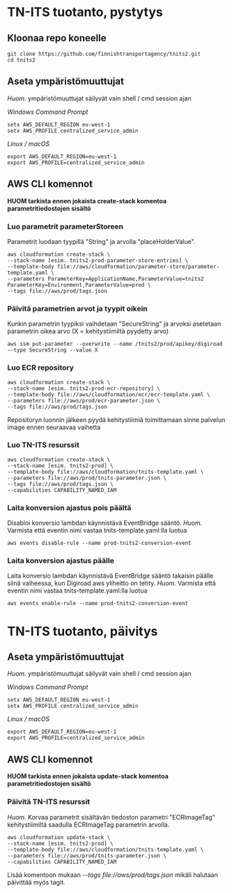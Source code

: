 # TN-ITS tuotanto, pystytys

## Kloonaa repo koneelle
```
git clone https://github.com/finnishtransportagency/tnits2.git
cd tnits2
```

## Aseta ympäristömuuttujat
*Huom.* ympäristömuuttujat säilyvät vain shell / cmd session ajan

*Windows Command Prompt*
```
setx AWS_DEFAULT_REGION eu-west-1
setx AWS_PROFILE centralized_service_admin
```

*Linux / macOS*
```
export AWS_DEFAULT_REGION=eu-west-1
export AWS_PROFILE=centralized_service_admin
```

## AWS CLI komennot

**HUOM tarkista ennen jokaista create-stack komentoa parametritiedostojen sisältö**

### Luo parametrit parameterStoreen
Parametrit luodaan tyypillä "String" ja arvolla "placeHolderValue".
```
aws cloudformation create-stack \
--stack-name [esim. tnits2-prod-parameter-store-entries] \
--template-body file://aws/cloudformation/parameter-store/parameter-template.yaml \
--parameters ParameterKey=ApplicationName,ParameterValue=tnits2 ParameterKey=Environment,ParameterValue=prod \
--tags file://aws/prod/tags.json
```

### Päivitä parametrien arvot ja tyypit oikein
Kunkin parametrin tyypiksi vaihdetaan "SecureString" ja arvoksi asetetaan parametrin oikea arvo (X = kehitystiimiltä pyydetty arvo)
```
aws ssm put-parameter --overwrite --name /tnits2/prod/apikey/digiroad --type SecureString --value X
```

### Luo ECR repository
```
aws cloudformation create-stack \
--stack-name [esim. tnits2-prod-ecr-repository] \
--template-body file://aws/cloudformation/ecr/ecr-template.yaml \
--parameters file://aws/prod/ecr-parameter.json \
--tags file://aws/prod/tags.json
```
Repositoryn luonnin jälkeen pyydä kehitystiimiä toimittamaan sinne palvelun image ennen seuraavaa vaihetta

### Luo TN-ITS resurssit
```
aws cloudformation create-stack \
--stack-name [esim. tnits2-prod] \
--template-body file://aws/cloudformation/tnits-template.yaml \
--parameters file://aws/prod/tnits-parameter.json \
--tags file://aws/prod/tags.json \
--capabilities CAPABILITY_NAMED_IAM
```

### Laita konversion ajastus pois päältä
Disabloi konversio lambdan käynnistävä EventBridge sääntö.
*Huom.* Varmista että eventin nimi vastaa tnits-template.yaml:lla luotua
```
aws events disable-rule --name prod-tnits2-conversion-event
```

### Laita konversion ajastus päälle
Laita konversio lambdan käynnistävä EventBridge sääntö takaisin päälle siinä vaiheessa, kun Digiroad aws yliheitto on tehty.
*Huom.* Varmista että eventin nimi vastaa tnits-template.yaml:lla luotua
```
aws events enable-rule --name prod-tnits2-conversion-event
```

# TN-ITS tuotanto, päivitys

## Aseta ympäristömuuttujat
*Huom.* ympäristömuuttujat säilyvät vain shell / cmd session ajan

*Windows Command Prompt*
```
setx AWS_DEFAULT_REGION eu-west-1
setx AWS_PROFILE centralized_service_admin
```

*Linux / macOS*
```
export AWS_DEFAULT_REGION=eu-west-1
export AWS_PROFILE=centralized_service_admin
```

## AWS CLI komennot

**HUOM tarkista ennen jokaista update-stack komentoa parametritiedostojen sisältö**

### Päivitä TN-ITS resurssit
*Huom.* Korvaa parametrit sisältävän tiedoston parametri "ECRImageTag" kehitystiimiltä saadulla ECRImageTag parametrin arvolla. 
```
aws cloudformation update-stack \
--stack-name [esim. tnits2-prod] \
--template-body file://aws/cloudformation/tnits-template.yaml \
--parameters file://aws/prod/tnits-parameter.json \
--capabilities CAPABILITY_NAMED_IAM
```
Lisää komentoon mukaan *--tags file://aws/prod/tags.json* mikäli halutaan päivittää myös tagit. 
